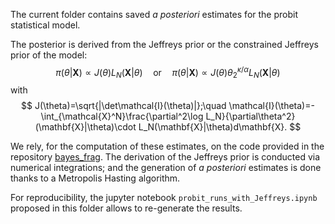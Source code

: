 The current folder contains saved *a posteriori* estimates for the probit statistical model.

The posterior is derived from the Jeffreys prior or the constrained Jeffreys prior of the model:
    $$\pi(\theta|\mathbf{X}) \propto J(\theta)L_N(\mathbf{X}|\theta) \quad\text{or}\quad \pi(\theta|\mathbf{X}) \propto J(\theta)\theta_{2}^{\kappa/\alpha}L_N(\mathbf{X}|\theta)$$
with
    $$ J(\theta)=\sqrt{|\det\mathcal{I}(\theta)|};\quad \mathcal{I}(\theta)=-\int_{\mathcal{X}^N}\frac{\partial^2\log L_N}{\partial\theta^2}(\mathbf{X}|\theta)\cdot L_N(\mathbf{X}|\theta)d\mathbf{X}. $$

We rely, for the computation of these estimates, on the code provided in the repository [bayes_frag](https://github.com/vbkantoine/bayes_frag).
The derivation of the Jeffreys prior is conducted via numerical integrations; and the generation of *a posteriori* estimates is done thanks to a Metropolis Hasting algorithm.

For reproducibility, the jupyter notebook `probit_runs_with_Jeffreys.ipynb` proposed in this folder allows to re-generate the results.
